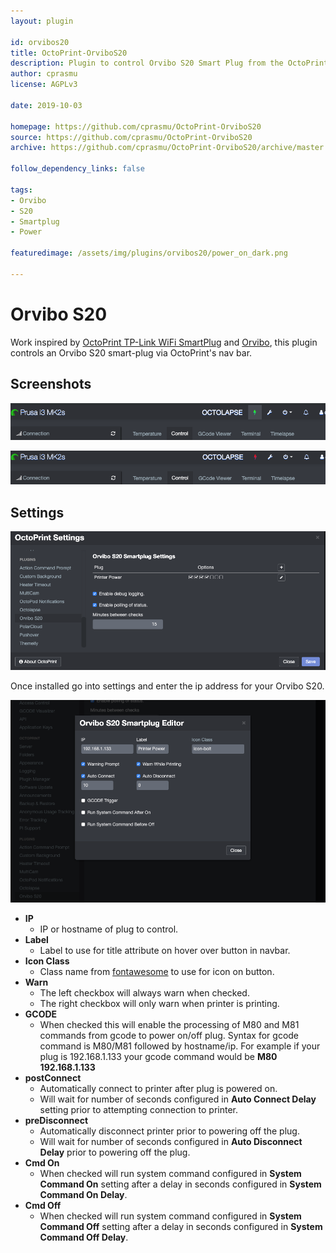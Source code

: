 ```yaml
---
layout: plugin
    
id: orvibos20
title: OctoPrint-OrviboS20
description: Plugin to control Orvibo S20 Smart Plug from the OctoPrint web interface.
author: cprasmu
license: AGPLv3

date: 2019-10-03
    
homepage: https://github.com/cprasmu/OctoPrint-OrviboS20
source: https://github.com/cprasmu/OctoPrint-OrviboS20
archive: https://github.com/cprasmu/OctoPrint-OrviboS20/archive/master.zip
    
follow_dependency_links: false
    
tags:
- Orvibo
- S20
- Smartplug
- Power

featuredimage: /assets/img/plugins/orvibos20/power_on_dark.png

---
```


# Orvibo S20
    
Work inspired by [OctoPrint TP-Link WiFi SmartPlug](https://github.com/jneilliii/OctoPrint-TPLinkSmartplug) and [Orvibo](https://github.com/cherezov/orvibo), this plugin controls an Orvibo S20 smart-plug via OctoPrint's nav bar. 

## Screenshots

![on](/assets/img/plugins/orvibos20/power_on_dark.png)

![off](/assets/img/plugins/orvibos20/power_off_dark.png)

## Settings

![screenshot](/assets/img/plugins/orvibos20/settings_dark.png)

Once installed go into settings and enter the ip address for your Orvibo S20. 

![screenshot](/assets/img/plugins/orvibos20/editor_dark.png)

- **IP**
  - IP or hostname of plug to control.
- **Label**
  - Label to use for title attribute on hover over button in navbar.
- **Icon Class**
  - Class name from [fontawesome](http://fontawesome.io/3.2.1/cheatsheet/) to use for icon on button.
- **Warn**
  - The left checkbox will always warn when checked.
  - The right checkbox will only warn when printer is printing.
- **GCODE**
  - When checked this will enable the processing of M80 and M81 commands from gcode to power on/off plug.  Syntax for gcode command is M80/M81 followed by hostname/ip.  For example if your plug is 192.168.1.133 your gcode command would be **M80 192.168.1.133**
- **postConnect**
  - Automatically connect to printer after plug is powered on.
  - Will wait for number of seconds configured in **Auto Connect Delay** setting prior to attempting connection to printer.
- **preDisconnect**
  - Automatically disconnect printer prior to powering off the plug.
  - Will wait for number of seconds configured in **Auto Disconnect Delay** prior to powering off the plug.
- **Cmd On**
  - When checked will run system command configured in **System Command On** setting after a delay in seconds configured in **System Command On Delay**.
- **Cmd Off**
  - When checked will run system command configured in **System Command Off** setting after a delay in seconds configured in **System Command Off Delay**.
  

